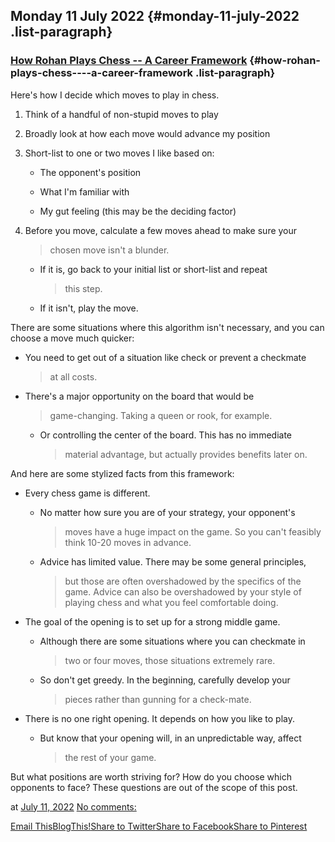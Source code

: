 ## Monday 11 July 2022 {#monday-11-july-2022 .list-paragraph}

### [How Rohan Plays Chess \-- A Career Framework](https://www.rohanprasad.org/2022/07/how-rohan-plays-chess-career-framework.html)  {#how-rohan-plays-chess----a-career-framework .list-paragraph}

Here's how I decide which moves to play in chess.

1.  Think of a handful of non-stupid moves to play

2.  Broadly look at how each move would advance my position

3.  Short-list to one or two moves I like based on:

    -   The opponent's position

    -   What I'm familiar with

    -   My gut feeling (this may be the deciding factor)

4.  Before you move, calculate a few moves ahead to make sure your
    > chosen move isn't a blunder.

    -   If it is, go back to your initial list or short-list and repeat
        > this step. 

    -   If it isn't, play the move.

There are some situations where this algorithm isn't necessary, and you
can choose a move much quicker:

-   You need to get out of a situation like check or prevent a checkmate
    > at all costs.

-   There's a major opportunity on the board that would be
    > game-changing. Taking a queen or rook, for example.

    -   Or controlling the center of the board. This has no immediate
        > material advantage, but actually provides benefits later on.

And here are some stylized facts from this framework:

-   Every chess game is different.

    -   No matter how sure you are of your strategy, your opponent's
        > moves have a huge impact on the game. So you can't feasibly
        > think 10-20 moves in advance.

    -   Advice has limited value. There may be some general principles,
        > but those are often overshadowed by the specifics of the game.
        > Advice can also be overshadowed by your style of playing chess
        > and what you feel comfortable doing.

-   The goal of the opening is to set up for a strong middle game. 

    -   Although there are some situations where you can checkmate in
        > two or four moves, those situations extremely rare.

    -   So don't get greedy. In the beginning, carefully develop your
        > pieces rather than gunning for a check-mate.

-   There is no one right opening. It depends on how you like to play.

    -   But know that your opening will, in an unpredictable way, affect
        > the rest of your game.

But what positions are worth striving for? How do you choose which
opponents to face? These questions are out of the scope of this post.

at [July 11,
2022](https://www.rohanprasad.org/2022/07/how-rohan-plays-chess-career-framework.html)
[No
comments:](https://www.rohanprasad.org/2022/07/how-rohan-plays-chess-career-framework.html#comment-form)

[Email
This](https://www.blogger.com/share-post.g?blogID=597296393545314941&postID=6434165754901712402&target=email)[BlogThis!](https://www.blogger.com/share-post.g?blogID=597296393545314941&postID=6434165754901712402&target=blog)[Share
to
Twitter](https://www.blogger.com/share-post.g?blogID=597296393545314941&postID=6434165754901712402&target=twitter)[Share
to
Facebook](https://www.blogger.com/share-post.g?blogID=597296393545314941&postID=6434165754901712402&target=facebook)[Share
to
Pinterest](https://www.blogger.com/share-post.g?blogID=597296393545314941&postID=6434165754901712402&target=pinterest)


